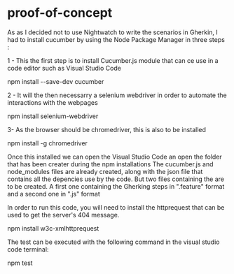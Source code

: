 # proof-of-concept
As as I decided not to use Nightwatch to write the scenarios in Gherkin, I had to install cucumber by using the Node Package Manager in three steps : 

1 - This the first step is to install  Cucumber.js module that can ce use in a code editor such as Visual Studio Code

npm install  --save-dev cucumber

2 - It will the then necessarry a selenium webdriver in order to automate the interactions with the webpages

 npm install selenium-webdriver
 
3- As the browser should be chromedriver, this is also to be installed 

npm install -g chromedriver


Once this installed we can open the Visual Studio Code an open the folder that has been creater during the npm installations
The cucumber.js and node_modules files are already created, along with the json file that contains all the depencies use by the code. 
But two files containing the are to be created. A first one containing the Gherking steps in ".feature" format 
and a second one in ".js" format

In order to run this code, you will need to install the httprequest that can be used to get the server's 404 message.

npm install w3c-xmlhttprequest

The test can be executed with the following command in the visual studio code terminal: 

 npm test

 
 


